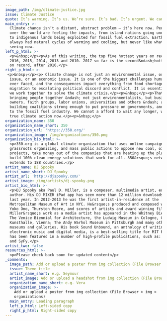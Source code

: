 ```yaml
---
image_path: /img/climate-justice.jpg
issue: Climate Justice
quote: It’s warming. It’s us. We’re sure. It’s bad. It’s urgent. We can fix it.
main_entry: >-
  Climate change isn’t a distant, abstract problem – it’s here now. People all
  over the world are feeling the impacts, from island nations going underwater
  to indigenous lands being exploited for fossil fuel extraction. Earth has
  always had natural cycles of warming and cooling, but never like what we’re
  seeing now.
left_p_html: >-
  <p>&nbsp;</p><p>As of this writing, the top five hottest years on record are
  2016, 2015, 2014, 2013 and 2010. 2017 so far is the second&ndash;hottest year
  on record, after 2016.</p>
right_p_html: >-
 <p>&nbsp;</p><p> Climate change is not just an environmental issue, or a social justice
  issue, or an economic issue. It is one of the biggest challenges humanity has
  ever faced, and the consequences impact everything from food shortages to mass
  migration to escalating political discord and conflict. It is essential that
  we work together to solve the climate crisis.</p><p>&nbsp;</p><p>That means
  bringing people together &ndash; not just environmentalists, but business
  owners, faith groups, labor unions, universities and others &ndash; and
  building coalitions strong enough to put pressure on governments, and stand up
  to the fossil fuel industry. We cannot a afford to wait any longer, we need
  true climate action now.</p><p>&nbsp;</p>
organization_name: 350
organization_name_short: 350
organization_url: 'https://350.org/'
organization_image: /img/organizations/350.png
organization_bio_html: >-
  <p>350.org is a global climate organization that uses online campaigns,
  grassroots organizing, and mass public actions to oppose new coal, oil and gas
  projects, take money out of the companies that are heating up the planet, and
  build 100% clean energy solutions that work for all. 350&rsquo;s network
  extends to 188 countries.</p>
artist_name: DJ Spooky
artist_name_short: DJ Spooky
artist_url: 'http://djspooky.com/'
artist_image: /img/artists/dj-spooky.png
artist_bio_html: >-
  <p>DJ Spooky aka Paul D. Miller, is a composer, multimedia artist, editor and
  author. His DJ MIXER iPad app has seen more than 12 million downloads in the
  last year. In 2012-2013 he was the first artist-in-residence at the
  Metropolitan Museum of Art in NYC. He&rsquo;s produced and composed work for
  Yoko Ono, Thurston Moore, and scores of artists and award winning films.
  Miller&rsquo;s work as a media artist has appeared in the Whitney Biennial;
  The Venice Biennial for Architecture, the Ludwig Museum in Cologne, Germany;
  Kunsthalle, Vienna; The Andy Warhol Museum in Pittsburgh and many other
  museums and galleries. His book Sound Unbound, an anthology of writings on
  electronic music and digital media, is a best-selling title for MIT Press. He
  has been featured in a number of high-profile publications, such as: Elle, CNN
  and SyFy.</p>
artist_two: false
resources_html: >-
  <p>Please check back soon for updated content</p>
_comments:
  image_path: Add or upload a poster from img collection (File Browser > img > partners)
  issue: Theme title
  artist_name_short: e.g. Seymour
  artist_image: Add or upload a headshot from img collection (File Browser > img > artists)
  organization_name_short: e.g. Vera
  organization_image: >-
    Add or upload a poster from img collection (File Browser > img >
    organizations)
  main_entry: Leading paragraph
  left_p_html: Left-sided copy
  right_p_html: Right-sided copy
---
```



